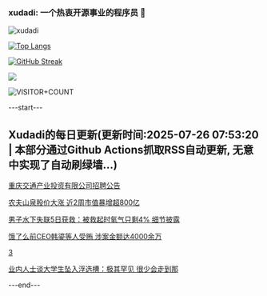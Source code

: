 ### xudadi: 一个热衷开源事业的程序员 👋

![xudadi](https://github-readme-stats-git-masterorgs-github-readme-stats-team.vercel.app/api?username=xudadi)

[![Top Langs](https://github-readme-stats.vercel.app/api/top-langs/?username=xudadi)](https://github.com/anuraghazra/github-readme-stats)

[![GitHub Streak](https://streak-stats.demolab.com?user=xudadi&locale=zh_Hans)](https://git.io/streak-stats)

![](https://raw.githubusercontent.com/xudadi/xudadi/main/assets/github-contribution-grid-snake.svg)

![VISITOR+COUNT](https://komarev.com/ghpvc/?username=xudadi&label=VISITOR+COUNT)


---start---

## Xudadi的每日更新(更新时间:2025-07-26 07:53:20 | 本部分通过Github Actions抓取RSS自动更新, 无意中实现了自动刷绿墙...)

[重庆交通产业投资有限公司招聘公告](https://www.gongkaoleida.com/article/2532810)

[农夫山泉股价大涨 近2周市值暴增超800亿](https://m.163.com/news/article/K5ANPQRC0512B07B.html)

[男子水下失联5日获救：被救起时氧气只剩4% 细节披露](https://m.163.com/news/article/K5AKQPRI0534P59R.html)

[饿了么前CEO韩鎏等人受贿 涉案金额达4000余万](https://m.163.com/news/article/K5AH62Q6051492T3.html)

[3](https://m.163.com/touch/news/sub/domestic)

[业内人士谈大学生坠入浮选槽：极其罕见 很少会走到那](https://m.163.com/news/article/K5A95FSI05129QAF.html)

---end---
